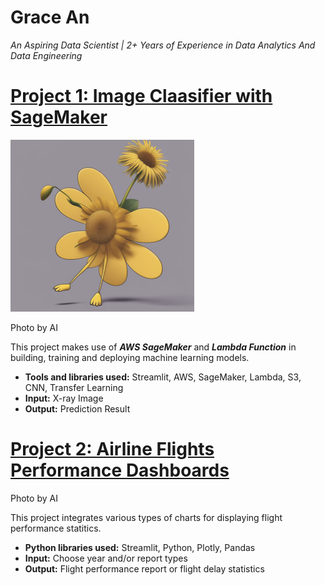 # Grace An
*An Aspiring Data Scientist | 2+ Years of Experience in Data Analytics And Data Engineering*

# [Project 1: Image Claasifier with SageMaker](https://pneumonia-detection-app.onrender.com)
![logo 1](aiimg20240105.png)

Photo by AI

This project makes use of ***AWS SageMaker*** and ***Lambda Function*** in building, training and deploying machine learning models.
- **Tools and libraries used:** Streamlit, AWS, SageMaker, Lambda, S3, CNN, Transfer Learning
- **Input:** X-ray Image
- **Output:** Prediction Result  

# [Project 2: Airline Flights Performance Dashboards](https://airline-dashboards-f0l6.onrender.com)

Photo by AI

This project integrates various types of charts for displaying flight performance statitics.
* **Python libraries used:** Streamlit, Python, Plotly, Pandas
* **Input:** Choose year and/or report types
* **Output:** Flight performance report or flight delay statistics
